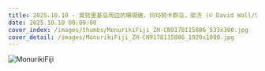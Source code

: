```yaml
---
title: 2025.10.10 - 莫努里基岛周边的珊瑚礁，玛玛努卡群岛，斐济 (© David Wall/SuperStock)
date: 2025.10.10 00:00:00
cover_index: /images/thumbs/MonurikiFiji_ZH-CN9178115886_533x300.jpg
cover_detail: /images/MonurikiFiji_ZH-CN9178115886_1920x1080.jpg
---
```


![MonurikiFiji](/images/MonurikiFiji_ZH-CN9178115886_1920x1080.jpg)
